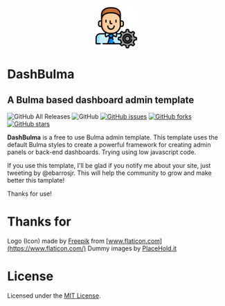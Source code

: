 <p align="center">
    <img src="src/img/favicon-96x96.png?raw=true" alt="LOGO" />
</p>

# DashBulma
## A Bulma based dashboard admin template

![GitHub All Releases](https://img.shields.io/github/downloads/ebarrosjr/dashbulma/total?style=flat-square)
![GitHub](https://img.shields.io/github/license/ebarrosjr/dashbulma?style=flat-square)
[![GitHub issues](https://img.shields.io/github/issues/ebarrosjr/dashbulma?style=flat-square)](https://github.com/ebarrosjr/dashbulma/issues)
[![GitHub forks](https://img.shields.io/github/forks/ebarrosjr/dashbulma?style=flat-square)](https://github.com/ebarrosjr/dashbulma/network)
[![GitHub stars](https://img.shields.io/github/stars/ebarrosjr/dashbulma?style=flat-square)](https://github.com/ebarrosjr/dashbulma/stargazers)


**DashBulma** is a free to use Bulma admin template. This template uses the default Bulma styles to create a powerful framework for creating admin panels or back-end dashboards. Trying using low javascript code.

If you use this template, I'll be glad if you notify me about your site, just tweeting by @ebarrosjr. This will help the community to grow and make better this tamplate!

Thanks for use!

# Thanks for

Logo (Icon) made by [Freepik](https://www.flaticon.com/authors/freepik) from [www.flaticon.com](https://www.flaticon.com/)
Dummy images by [PlaceHold.it](https://placeholder.com/)

# License
Licensed under the [MIT License](LICENSE).